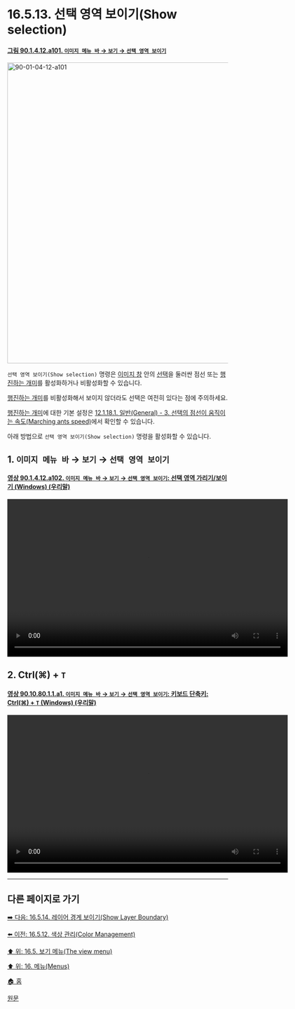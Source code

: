 # 16.5.13. 선택 영역 보이기(Show selection)

<a id="90-01-04-12-a101"></a>

#### [그림 90.1.4.12.a101. `이미지 메뉴 바` → `보기` → `선택 영역 보이기`](./90-01-04-12-show_selection.md#90-01-04-12-a101)
<img width="940" height="687" alt="90-01-04-12-a101" src="https://github.com/user-attachments/assets/e8f36624-78c3-4d2e-8f53-fbb1ed704600" />

`선택 영역 보이기(Show selection)` 명령은 [이미지 창](./19-glossaryx-image_window.md) 안의 [선택](./07-01-00-the-selection.md)을 둘러싼 점선 또는 [행진하는 개미](./19-glossaryx-marching_ants.md)를 활성화하거나 비활성화할 수 있습니다.

[행진하는 개미](./19-glossaryx-marching_ants.md)를 비활성화해서 보이지 않더라도 선택은 여전히 있다는 점에 주의하세요.

[행진하는 개미](./19-glossaryx-marching_ants.md)에 대한 기본 설정은 [12.1.18.1. 일반(General) - 3. 선택의 점선이 움직이는 속도(Marching ants speed)](./12-01-18-01-general.md#12-01-18-01-s3)에서 확인할 수 있습니다.

아래 방법으로 `선택 영역 보이기(Show selection)` 명령을 활성화할 수 있습니다.

<a id="16-05-13-s1"></a>

## 1. `이미지 메뉴 바` → `보기` → `선택 영역 보이기`

<a id="90-01-04-12-a102"></a>

#### [영상 90.1.4.12.a102. `이미지 메뉴 바` → `보기` → `선택 영역 보이기`: 선택 영역 가리기/보이기 (Windows) (우리말)](./90-01-04-12-show_selection.md#90-01-04-12-a102)
<video controls="controls" width="640" height="360" src="https://github.com/user-attachments/assets/fa9189e1-9b18-4f59-9917-8fc6dec8790f"></video>

<a id="16-05-13-s2"></a>

## 2. Ctrl(⌘) + `T`

<a id="90-10-80-01-01-a1"></a>

#### [영상 90.10.80.1.1.a1. `이미지 메뉴 바` → `보기` → `선택 영역 보이기`: 키보드 단축키: Ctrl(⌘) + `T` (Windows) (우리말)](./90-10-80-01-01-ctrl_t.md#90-10-80-01-01-a1)
<video controls="controls" width="640" height="360" src="https://github.com/user-attachments/assets/5e7ba5ec-691b-4303-9185-cbd2c1a24f81"></video>

***

## 다른 페이지로 가기

[➡️ 다음: 16.5.14. 레이어 경계 보이기(Show Layer Boundary)](./16-05-14-show-layer-boundary.md)

[⬅️ 이전: 16.5.12. 색상 관리(Color Management)](./16-05-12-color-management.md)

[⬆️ 위: 16.5. 보기 메뉴(The view menu)](./16-05-00-the-view-menu.md)

[⬆️ 위: 16. 메뉴(Menus)](./16-00-menus.md)

[🏠 홈](./00-home.md)

[원문](https://docs.gimp.org/2.10/ko/gimp-view-show-selection.html)